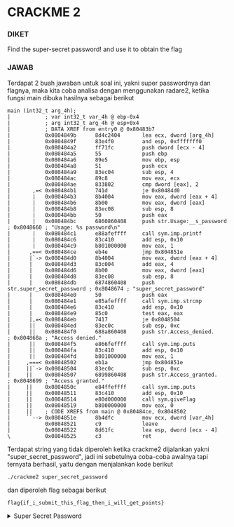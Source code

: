 # CRACKME 2
### DIKET
Find the super-secret password! and use it to obtain the flag

### JAWAB
Terdapat 2 buah jawaban untuk soal ini, yakni super passwordnya dan flagnya, maka kita coba analisa dengan menggunakan radare2, ketika fungsi main dibuka hasilnya sebagai berikut
```
main (int32_t arg_4h);
|           ; var int32_t var_4h @ ebp-0x4
|           ; arg int32_t arg_4h @ esp+0x4
|           ; DATA XREF from entry0 @ 0x80483b7
|           0x0804849b      8d4c2404       lea ecx, dword [arg_4h]
|           0x0804849f      83e4f0         and esp, 0xfffffff0
|           0x080484a2      ff71fc         push dword [ecx - 4]
|           0x080484a5      55             push ebp
|           0x080484a6      89e5           mov ebp, esp
|           0x080484a8      51             push ecx
|           0x080484a9      83ec04         sub esp, 4
|           0x080484ac      89c8           mov eax, ecx
|           0x080484ae      833802         cmp dword [eax], 2
|       ,=< 0x080484b1      741d           je 0x80484d0
|       |   0x080484b3      8b4004         mov eax, dword [eax + 4]
|       |   0x080484b6      8b00           mov eax, dword [eax]
|       |   0x080484b8      83ec08         sub esp, 8
|       |   0x080484bb      50             push eax
|       |   0x080484bc      6860860408     push str.Usage:__s_password ; 0x8048660 ; "Usage: %s password\n"
|       |   0x080484c1      e88afeffff     call sym.imp.printf
|       |   0x080484c6      83c410         add esp, 0x10
|       |   0x080484c9      b801000000     mov eax, 1
|      ,==< 0x080484ce      eb4e           jmp 0x804851e
|      |`-> 0x080484d0      8b4004         mov eax, dword [eax + 4]
|      |    0x080484d3      83c004         add eax, 4
|      |    0x080484d6      8b00           mov eax, dword [eax]
|      |    0x080484d8      83ec08         sub esp, 8
|      |    0x080484db      6874860408     push str.super_secret_password ; 0x8048674 ; "super_secret_password"
|      |    0x080484e0      50             push eax
|      |    0x080484e1      e85afeffff     call sym.imp.strcmp
|      |    0x080484e6      83c410         add esp, 0x10
|      |    0x080484e9      85c0           test eax, eax
|      |,=< 0x080484eb      7417           je 0x8048504
|      ||   0x080484ed      83ec0c         sub esp, 0xc
|      ||   0x080484f0      688a860408     push str.Access_denied.     ; 0x804868a ; "Access denied."
|      ||   0x080484f5      e866feffff     call sym.imp.puts
|      ||   0x080484fa      83c410         add esp, 0x10
|      ||   0x080484fd      b801000000     mov eax, 1
|     ,===< 0x08048502      eb1a           jmp 0x804851e
|     ||`-> 0x08048504      83ec0c         sub esp, 0xc
|     ||    0x08048507      6899860408     push str.Access_granted.    ; 0x8048699 ; "Access granted."
|     ||    0x0804850c      e84ffeffff     call sym.imp.puts
|     ||    0x08048511      83c410         add esp, 0x10
|     ||    0x08048514      e80d000000     call sym.giveFlag
|     ||    0x08048519      b800000000     mov eax, 0
|     ||    ; CODE XREFS from main @ 0x80484ce, 0x8048502
|     ``--> 0x0804851e      8b4dfc         mov ecx, dword [var_4h]
|           0x08048521      c9             leave
|           0x08048522      8d61fc         lea esp, dword [ecx - 4]
\           0x08048525      c3             ret
```
Terdapat string yang tidak diperoleh ketika crackme2 dijalankan yakni "super_secret_password", jadi ini sebetulnya coba-coba awalnya tapi ternyata berhasil, yaitu dengan menjalankan kode berikut
```
./crackme2 super_secret_password
```
dan diperoleh flag sebagai berikut
```
flag{if_i_submit_this_flag_then_i_will_get_points}
```
<details>
  <summary>Super Secret Password</summary>
  
  ```
  super_secret_password
  ```
  <summary>Flag</summary>
  
  ```
  flag{if_i_submit_this_flag_then_i_will_get_points}
  ```
</details>

